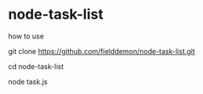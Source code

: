 # node-task-list

how to use

git clone https://github.com/fielddemon/node-task-list.git

cd node-task-list

node task.js